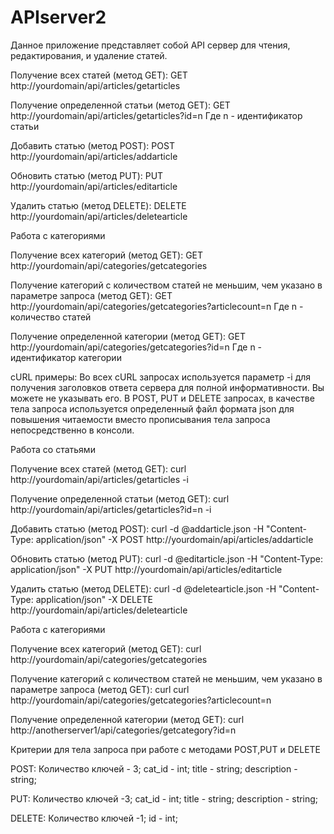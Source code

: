 # APIserver2

Данное приложение представляет собой API сервер для чтения, редактирования, и удаление статей.

Получение всех статей (метод GET):
  GET http://yourdomain/api/articles/getarticles
  
Получение определенной статьи (метод GET):
  GET http://yourdomain/api/articles/getarticles?id=n
    Где n - идентификатор статьи

Добавить статью (метод POST):
   POST http://yourdomain/api/articles/addarticle

Обновить статью (метод PUT):
  PUT http://yourdomain/api/articles/editarticle
 
Удалить статью (метод DELETE):
  DELETE http://yourdomain/api/articles/deletearticle
  
Работа с категориями

Получение всех категорий (метод GET):
  GET http://yourdomain/api/categories/getcategories
  
Получение категорий с количеством статей не меньшим, чем указано в параметре запроса (метод GET):
  GET http://yourdomain/api/categories/getcategories?articlecount=n
    Где n - количество статей

Получение определенной категории (метод GET):
  GET http://yourdomain/api/categories/getcategories?id=n
    Где n - идентификатор категории
    
 
cURL примеры:
Во всех cURL запросах используется параметр -i для получения заголовков ответа сервера для полной информативности. Вы можете не указывать его. В POST, PUT и DELETE
запросах, в качестве тела запроса используется определенный файл формата json для повышения читаемости вместо прописывания тела запроса непосредственно в консоли.

Работа со статьями

Получение всех статей (метод GET):
  curl http://yourdomain/api/articles/getarticles -i

Получение определенной статьи (метод GET):
  curl http://yourdomain/api/articles/getarticles?id=n -i
  
Добавить статью (метод POST):
  curl -d @addarticle.json -H "Content-Type: application/json" -X POST http://yourdomain/api/articles/addarticle

Обновить статью (метод PUT):
  curl -d @editarticle.json -H "Content-Type: application/json" -X PUT http://yourdomain/api/articles/editarticle

Удалить статью (метод DELETE):
  curl -d @deletearticle.json -H "Content-Type: application/json" -X DELETE http://yourdomain/api/articles/deletearticle
  
Работа с категориями

Получение всех категорий (метод GET):
  curl http://yourdomain/api/categories/getcategories
  
Получение категорий с количеством статей не меньшим, чем указано в параметре запроса (метод GET):
  curl curl http://yourdomain/api/categories/getcategories?articlecount=n
  
Получение определенной категории (метод GET):
  curl http://anotherserver1/api/categories/getcategory?id=n
  

Критерии для тела запроса при работе с методами POST,PUT и DELETE

POST:
  Количество ключей - 3;
  cat_id - int;
  title - string;
  description - string;
  
PUT:
  Количество ключей -3;
  cat_id - int;
  title - string;
  description - string;
  
DELETE:
  Количество ключей -1;
  id - int;

  

  
  


